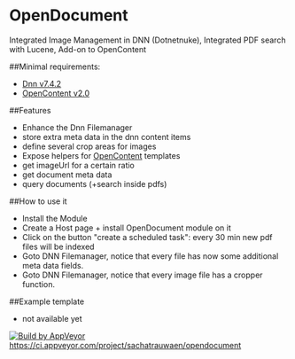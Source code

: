 # OpenDocument
Integrated Image Management in DNN (Dotnetnuke),
Integrated PDF search with Lucene,
Add-on to OpenContent


##Minimal requirements:
 * [Dnn v7.4.2](https://github.com/dnnsoftware/Dnn.Platform)
 * [OpenContent v2.0](https://github.com/sachatrauwaen/OpenContent)

##Features

* Enhance the Dnn Filemanager
 * store extra meta data in the dnn content items
 * define several crop areas for images
* Expose helpers for [OpenContent](http://opencontent.codeplex.com/) templates
 * get imageUrl for a certain ratio
 * get document meta data
 * query documents (+search inside pdfs)

##How to use it

* Install the Module
* Create a Host page + install OpenDocument module on it
* Click on the button "create a scheduled task": every 30 min new pdf files will be indexed
* Goto DNN Filemanager, notice that every file has now some additional meta data fields.
* Goto DNN Filemanager, notice that every image file has a cropper function.

##Example template

* not available yet


[![Build by AppVeyor](https://ci.appveyor.com/api/projects/status/github/sachatrauwaen/OpenDocument?branch=master&svg=true)](https://ci.appveyor.com/project/sachatrauwaen/opendocument/)
https://ci.appveyor.com/project/sachatrauwaen/opendocument
